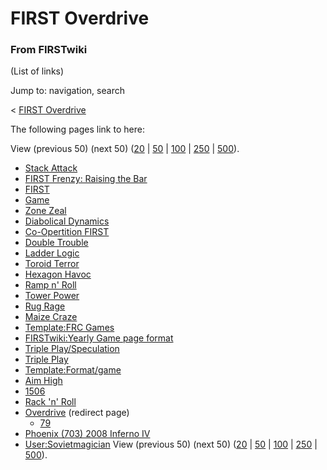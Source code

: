 # FIRST Overdrive

### From FIRSTwiki

(List of links)

Jump to: navigation, search

&lt; [FIRST Overdrive](/index.php?title=FIRST_Overdrive&redirect=no "FIRST
Overdrive" )  

The following pages link to here:

View (previous 50) (next 50)
([20](/index.php?title=Special:Whatlinkshere/FIRST_Overdrive&limit=20&from=0
"Special:Whatlinkshere/FIRST Overdrive" ) |
[50](/index.php?title=Special:Whatlinkshere/FIRST_Overdrive&limit=50&from=0
"Special:Whatlinkshere/FIRST Overdrive" ) |
[100](/index.php?title=Special:Whatlinkshere/FIRST_Overdrive&limit=100&from=0
"Special:Whatlinkshere/FIRST Overdrive" ) |
[250](/index.php?title=Special:Whatlinkshere/FIRST_Overdrive&limit=250&from=0
"Special:Whatlinkshere/FIRST Overdrive" ) |
[500](/index.php?title=Special:Whatlinkshere/FIRST_Overdrive&limit=500&from=0
"Special:Whatlinkshere/FIRST Overdrive" )).

  * [Stack Attack](/index.php/Stack_Attack "Stack Attack" )
  * [FIRST Frenzy: Raising the Bar](/index.php/FIRST_Frenzy:_Raising_the_Bar "FIRST Frenzy: Raising the Bar" )
  * [FIRST](/index.php/FIRST "FIRST" )
  * [Game](/index.php/Game "Game" )
  * [Zone Zeal](/index.php/Zone_Zeal "Zone Zeal" )
  * [Diabolical Dynamics](/index.php/Diabolical_Dynamics "Diabolical Dynamics" )
  * [Co-Opertition FIRST](/index.php/Co-Opertition_FIRST "Co-Opertition FIRST" )
  * [Double Trouble](/index.php/Double_Trouble "Double Trouble" )
  * [Ladder Logic](/index.php/Ladder_Logic "Ladder Logic" )
  * [Toroid Terror](/index.php/Toroid_Terror "Toroid Terror" )
  * [Hexagon Havoc](/index.php/Hexagon_Havoc "Hexagon Havoc" )
  * [Ramp n' Roll](/index.php/Ramp_n%27_Roll "Ramp n' Roll" )
  * [Tower Power](/index.php/Tower_Power "Tower Power" )
  * [Rug Rage](/index.php/Rug_Rage "Rug Rage" )
  * [Maize Craze](/index.php/Maize_Craze "Maize Craze" )
  * [Template:FRC Games](/index.php/Template:FRC_Games "Template:FRC Games" )
  * [FIRSTwiki:Yearly Game page format](/index.php/FIRSTwiki:Yearly_Game_page_format "FIRSTwiki:Yearly Game page format" )
  * [Triple Play/Speculation](/index.php/Triple_Play/Speculation "Triple Play/Speculation" )
  * [Triple Play](/index.php/Triple_Play "Triple Play" )
  * [Template:Format/game](/index.php/Template:Format/game "Template:Format/game" )
  * [Aim High](/index.php/Aim_High "Aim High" )
  * [1506](/index.php/1506 "1506" )
  * [Rack 'n' Roll](/index.php/Rack_%27n%27_Roll "Rack 'n' Roll" )
  * [Overdrive](/index.php?title=Overdrive&redirect=no "Overdrive" ) (redirect page) 
    * [79](/index.php/79 "79" )
  * [Phoenix (703) 2008 Inferno IV](/index.php/Phoenix_%28703%29_2008_Inferno_IV "Phoenix \(703\) 2008 Inferno IV" )
  * [User:Sovietmagician](/index.php/User:Sovietmagician "User:Sovietmagician" )
View (previous 50) (next 50)
([20](/index.php?title=Special:Whatlinkshere/FIRST_Overdrive&limit=20&from=0
"Special:Whatlinkshere/FIRST Overdrive" ) |
[50](/index.php?title=Special:Whatlinkshere/FIRST_Overdrive&limit=50&from=0
"Special:Whatlinkshere/FIRST Overdrive" ) |
[100](/index.php?title=Special:Whatlinkshere/FIRST_Overdrive&limit=100&from=0
"Special:Whatlinkshere/FIRST Overdrive" ) |
[250](/index.php?title=Special:Whatlinkshere/FIRST_Overdrive&limit=250&from=0
"Special:Whatlinkshere/FIRST Overdrive" ) |
[500](/index.php?title=Special:Whatlinkshere/FIRST_Overdrive&limit=500&from=0
"Special:Whatlinkshere/FIRST Overdrive" )).

